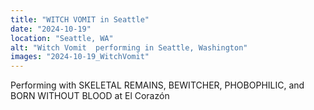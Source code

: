 ```yaml
---
title: "WITCH VOMIT in Seattle"
date: "2024-10-19"
location: "Seattle, WA"
alt: "Witch Vomit  performing in Seattle, Washington"
images: "2024-10-19_WitchVomit"
---
```


Performing with SKELETAL REMAINS, BEWITCHER, PHOBOPHILIC, and BORN WITHOUT BLOOD at El Corazón